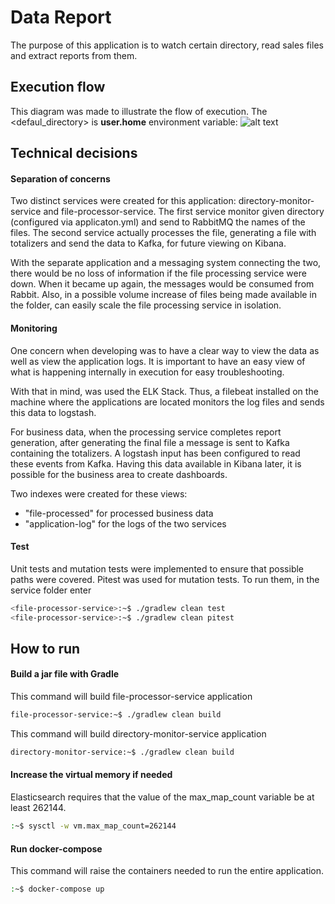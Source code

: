 # Data Report
The purpose of this application is to watch certain directory, read sales files and extract reports from them.

## Execution flow
This diagram was made to illustrate the flow of execution. The <defaul_directory> is **user.home** environment variable:
![alt text](https://i.imgur.com/7Zwp9yB.png)

## Technical decisions
#### Separation of concerns
Two distinct services were created for this application: directory-monitor-service and file-processor-service. The first service monitor given directory (configured via applicaton.yml) and send to RabbitMQ the names of the files. The second service actually processes the file, generating a file with totalizers and send the data to Kafka, for future viewing on Kibana.

With the separate application and a messaging system connecting the two, there would be no loss of information if the file processing service were down. When it became up again, the messages would be consumed from Rabbit. Also, in a possible volume increase of files being made available in the folder, can easily scale the file processing service in isolation.

#### Monitoring
One concern when developing was to have a clear way to view the data as well as view the application logs. It is important to have an easy view of what is happening internally in execution for easy troubleshooting.

With that in mind, was used the ELK Stack. Thus, a filebeat installed on the machine where the applications are located monitors the log files and sends this data to logstash.

For business data, when the processing service completes report generation, after generating the final file a message is sent to Kafka containing the totalizers. A logstash input has been configured to read these events from Kafka. Having this data available in Kibana later, it is possible for the business area to create dashboards.

Two indexes were created for these views:
*   "file-processed" for processed business data
*   "application-log" for the logs of the two services

#### Test
Unit tests and mutation tests were implemented to ensure that possible paths were covered. Pitest was used for mutation tests.
To run them, in the service folder enter
```sh
<file-processor-service>:~$ ./gradlew clean test
<file-processor-service>:~$ ./gradlew clean pitest
```

## How to run
#### Build a jar file with Gradle
This command will build file-processor-service application
```sh
file-processor-service:~$ ./gradlew clean build
```
This command will build directory-monitor-service application
```sh
directory-monitor-service:~$ ./gradlew clean build
```
#### Increase the virtual memory if needed
Elasticsearch requires that the value of the max_map_count variable be at least 262144.
```sh
:~$ sysctl -w vm.max_map_count=262144
```
#### Run docker-compose
This command will raise the containers needed to run the entire application.
```sh
:~$ docker-compose up
```
